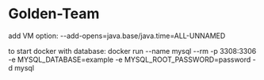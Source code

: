 # Golden-Team

add VM option: --add-opens=java.base/java.time=ALL-UNNAMED

to start docker with database: docker run --name mysql --rm -p 3308:3306 -e MYSQL_DATABASE=example -e MYSQL_ROOT_PASSWORD=password -d mysql